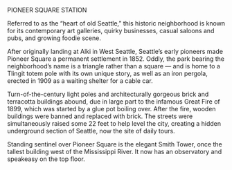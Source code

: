 PIONEER SQUARE STATION
 
Referred to as the “heart of old Seattle,” this historic neighborhood is known for its contemporary art galleries, quirky businesses, casual saloons and pubs, and growing foodie scene.
 
After originally landing at Alki in West Seattle, Seattle’s early pioneers made Pioneer Square a permanent settlement in 1852. Oddly, the park bearing the neighborhood’s name is a triangle rather than a square — and is home to a Tlingit totem pole with its own unique story, as well as an iron pergola, erected in 1909 as a waiting shelter for a cable car.
 
Turn-of-the-century light poles and architecturally gorgeous brick and terracotta buildings abound, due in large part to the infamous Great Fire of 1899,  which was started by a glue pot boiling over. After the fire, wooden buildings were banned and replaced with brick. The streets were simultaneously raised some 22 feet to help level the city, creating a hidden underground section of Seattle, now the site of daily tours.
 
Standing sentinel over Pioneer Square is the elegant Smith Tower, once the tallest building west of the Mississippi River. It now has an observatory and speakeasy on the top floor.
